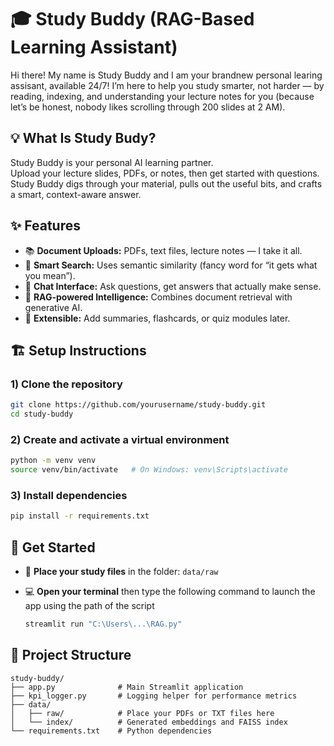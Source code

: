 # 🎓 Study Buddy (RAG-Based Learning Assistant)

Hi there! My name is Study Buddy and I am your brandnew personal learing assisant, available 24/7!
I’m here to help you study smarter, not harder — by reading, indexing, and understanding your lecture notes for you (because let’s be honest, nobody likes scrolling through 200 slides at 2 AM).

## 💡 What Is Study Budy?

Study Buddy is your personal AI learning partner.  
Upload your lecture slides, PDFs, or notes, then get started with questions. Study Buddy digs through your material, pulls out the useful bits, and crafts a smart, context-aware answer.

## ✨ Features

- 📚 **Document Uploads:** PDFs, text files, lecture notes — I take it all.  
- 🔎 **Smart Search:** Uses semantic similarity (fancy word for “it gets what you mean”).  
- 💬 **Chat Interface:** Ask questions, get answers that actually make sense.  
- 🧠 **RAG-powered Intelligence:** Combines document retrieval with generative AI.  
- 🧩 **Extensible:** Add summaries, flashcards, or quiz modules later.

##  🏗️  Setup Instructions

### 1) Clone the repository
```bash
git clone https://github.com/yourusername/study-buddy.git
cd study-buddy
```

### 2) Create and activate a virtual environment
```bash
python -m venv venv
source venv/bin/activate   # On Windows: venv\Scripts\activate
```

### 3) Install dependencies
```bash
pip install -r requirements.txt
```
## 🚀 Get Started

- 📁 **Place your study files** in the folder: `data/raw`  

- 💻 **Open your terminal** then type the following command to launch the app using the path of the script  
    ```bash
    streamlit run "C:\Users\...\RAG.py"
    ```
## 🧱 Project Structure

```plaintext
study-buddy/
├── app.py              # Main Streamlit application
├── kpi_logger.py       # Logging helper for performance metrics
├── data/
│   ├── raw/            # Place your PDFs or TXT files here
│   └── index/          # Generated embeddings and FAISS index
└── requirements.txt    # Python dependencies